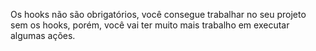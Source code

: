 Os hooks não são obrigatórios, você consegue trabalhar no seu projeto sem os hooks, porém, você vai ter muito mais trabalho em executar algumas ações.